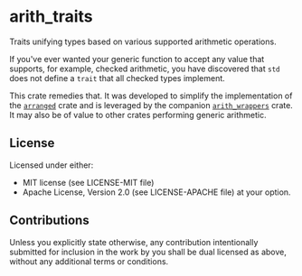 # arith_traits

Traits unifying types based on various supported arithmetic operations.

If you've ever wanted your generic function to accept any value that supports, for example,
checked arithmetic, you have discovered that `std` does not define a `trait` that all checked types
implement.

This crate remedies that.  It was developed to simplify the implementation of the
[`arranged`](https://github.com/u007d/arranged) crate and is leveraged by the companion
[`arith_wrappers`](https://github.com/u007d/arith_wrappers) crate.  It may also be of value to other crates performing
generic arithmetic.

## License
Licensed under either:
* MIT license (see LICENSE-MIT file)
* Apache License, Version 2.0 (see LICENSE-APACHE file)
at your option.

## Contributions
Unless you explicitly state otherwise, any contribution intentionally submitted for inclusion in the
work by you shall be dual licensed as above, without any additional terms or conditions.

